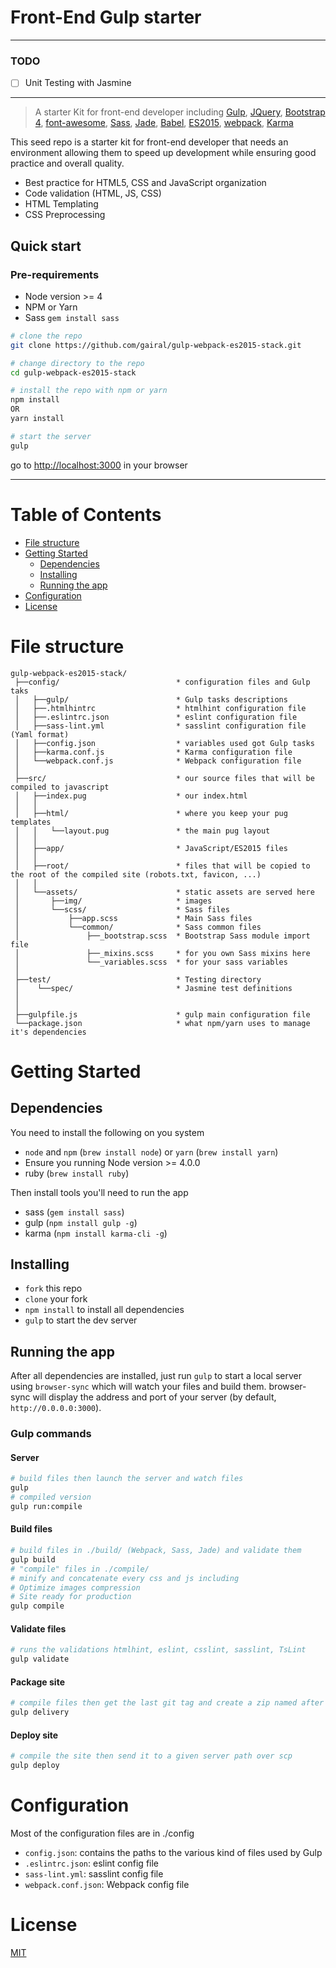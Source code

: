 # Front-End Gulp starter

---

### TODO
- [ ] Unit Testing with Jasmine

---

> A starter Kit for front-end developer including [Gulp](http://gulpjs.com), [JQuery](https://github.com/jquery/jquery), [Bootstrap 4](https://v4-alpha.getbootstrap.com), [font-awesome](http://fontawesome.io), [Sass](http://sass-lang.com), [Jade](http://jade-lang.com), [Babel](https://babeljs.io), [ES2015](https://babeljs.io/docs/learn-es2015/), [webpack](http://webpack.github.io), [Karma](https://karma-runner.github.io/)

This seed repo is a starter kit for front-end developer that needs an environment allowing them to speed up development while ensuring good practice and overall quality.

* Best practice for HTML5, CSS and JavaScript organization
* Code validation (HTML, JS, CSS)
* HTML Templating
* CSS Preprocessing

## Quick start
### Pre-requirements
* Node version >= 4
* NPM or Yarn
* Sass `gem install sass`

```bash
# clone the repo
git clone https://github.com/gairal/gulp-webpack-es2015-stack.git

# change directory to the repo
cd gulp-webpack-es2015-stack

# install the repo with npm or yarn
npm install
OR
yarn install

# start the server
gulp
```
go to [http://localhost:3000](http://localhost:3000) in your browser

---

# Table of Contents
* [File structure](#file-structure)
* [Getting Started](#getting-started)
    * [Dependencies](#dependencies)
    * [Installing](#installing)
    * [Running the app](#running-the-app)
* [Configuration](#configuration)
* [License](#license)

# File structure
```
gulp-webpack-es2015-stack/
 ├──config/                          * configuration files and Gulp taks
 │   ├──gulp/                        * Gulp tasks descriptions
 │   ├──.htmlhintrc                  * htmlhint configuration file
 │   ├──.eslintrc.json               * eslint configuration file
 │   ├──sass-lint.yml                * sasslint configuration file (Yaml format)
 │   ├──config.json                  * variables used got Gulp tasks
 │   ├──karma.conf.js                * Karma configuration file
 │   └──webpack.conf.js              * Webpack configuration file
 │
 ├──src/                             * our source files that will be compiled to javascript
 │   ├──index.pug                    * our index.html
 │   │
 │   ├──html/                        * where you keep your pug templates
 │   │   └──layout.pug               * the main pug layout
 │   │
 │   ├──app/                         * JavaScript/ES2015 files
 │   │
 │   ├──root/                        * files that will be copied to the root of the compiled site (robots.txt, favicon, ...)
 │   │
 │   └──assets/                      * static assets are served here
 │       ├──img/                     * images
 │       └──scss/                    * Sass files
 │           ├──app.scss             * Main Sass files
 │           └──common/              * Sass common files
 │               ├──_bootstrap.scss  * Bootstrap Sass module import file
 │               ├──_mixins.scss     * for you own Sass mixins here
 │               └──_variables.scss  * for your sass variables
 │
 ├──test/                            * Testing directory
 │    └──spec/                       * Jasmine test definitions
 │
 │
 ├──gulpfile.js                      * gulp main configuration file
 └──package.json                     * what npm/yarn uses to manage it's dependencies
```
# Getting Started
## Dependencies
You need to install the following on you system
* `node` and `npm` (`brew install node`) or `yarn` (`brew install yarn`)
* Ensure you running Node version >= 4.0.0
* ruby (`brew install ruby`)

Then install tools you'll need to run the app
* sass (`gem install sass`)
* gulp (`npm install gulp -g`)
* karma (`npm install karma-cli -g`)

## Installing
* `fork` this repo
* `clone` your fork
* `npm install` to install all dependencies
* `gulp` to start the dev server

## Running the app
After all dependencies are installed, just run `gulp` to start a local server using `browser-sync` which will watch your files and build them.
browser-sync will display the address and port of your server (by default, `http://0.0.0.0:3000`).

### Gulp commands
#### Server
```bash
# build files then launch the server and watch files
gulp
# compiled version
gulp run:compile
```
#### Build files
```bash
# build files in ./build/ (Webpack, Sass, Jade) and validate them
gulp build
# "compile" files in ./compile/
# minify and concatenate every css and js including
# Optimize images compression
# Site ready for production
gulp compile
```
#### Validate files
```bash
# runs the validations htmlhint, eslint, csslint, sasslint, TsLint
gulp validate
```
#### Package site
```bash
# compile files then get the last git tag and create a zip named after it
gulp delivery
```
#### Deploy site
```bash
# compile the site then send it to a given server path over scp
gulp deploy
```
# Configuration
Most of the configuration files are in ./config
* `config.json`: contains the paths to the various kind of files used by Gulp
* `.eslintrc.json`: eslint config file
* `sass-lint.yml`: sasslint config file
* `webpack.conf.json`: Webpack config file

# License
[MIT](/LICENSE.md)

